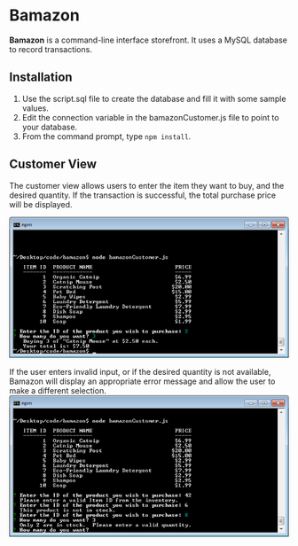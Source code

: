 # Bamazon
**Bamazon** is a command-line interface storefront.  It uses a MySQL database to record transactions.

## Installation
1. Use the script.sql file to create the database and fill it with some sample values.
1. Edit the connection variable in the bamazonCustomer.js file to point to your database.
1. From the command prompt, type `npm install`.

## Customer View
The customer view allows users to enter the item they want to buy, and the desired quantity.  If the transaction is successful, the total purchase price will be displayed.

![Successful purchase transaction](/images/cust-success.png)

If the user enters invalid input, or if the desired quantity is not available, Bamazon will display an appropriate error message and allow the user to make a different selection.
![Failed transaction attempts](/images/cust-errors.png)
